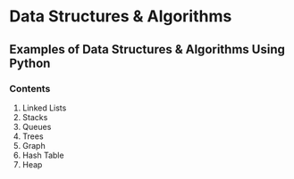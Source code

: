 # Data Structures & Algorithms

## Examples of Data Structures & Algorithms Using Python

### Contents

1. Linked Lists
2. Stacks
3. Queues
4. Trees
5. Graph
6. Hash Table
7. Heap
